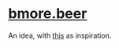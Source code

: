 # [bmore.beer](http://bmore.beer)

An idea, with [this](http://thebrewerybay.com/breweries/) as inspiration.
